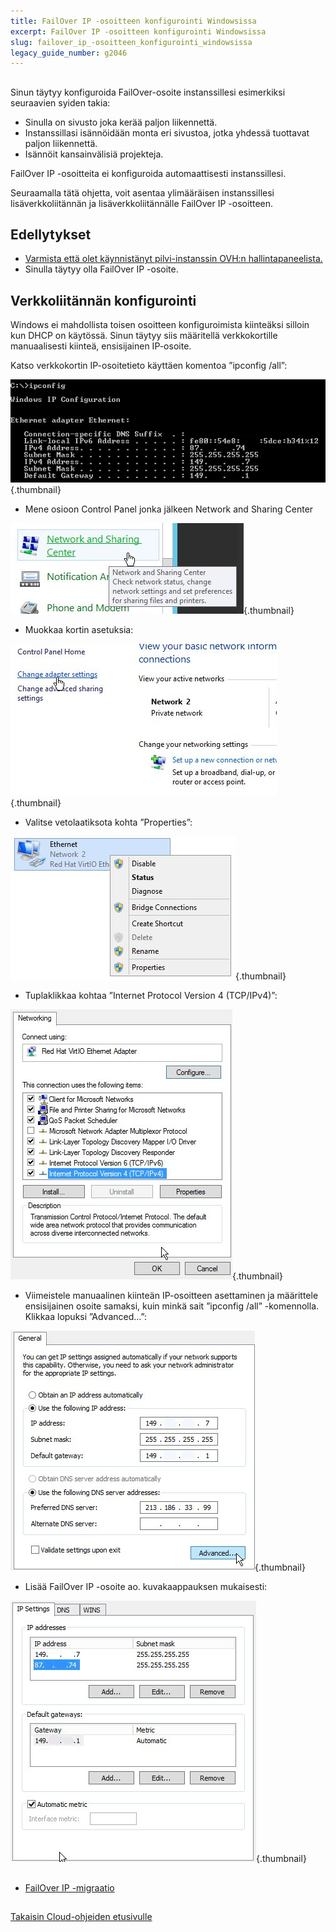 ```yaml
---
title: FailOver IP -osoitteen konfigurointi Windowsissa
excerpt: FailOver IP -osoitteen konfigurointi Windowsissa
slug: failover_ip_-osoitteen_konfigurointi_windowsissa
legacy_guide_number: g2046
---
```



## 
Sinun täytyy konfiguroida FailOver-osoite instanssillesi esimerkiksi seuraavien syiden takia:

- Sinulla on sivusto joka kerää paljon liikennettä.
- Instanssillasi isännöidään monta eri sivustoa, jotka yhdessä tuottavat paljon liikennettä.
- Isännöit kansainvälisiä projekteja.


FailOver IP -osoitteita ei konfiguroida automaattisesti instanssillesi.

Seuraamalla tätä ohjetta, voit asentaa ylimääräisen instanssillesi lisäverkkoliitännän ja lisäverkkoliitännälle FailOver IP -osoitteen.


## Edellytykset

- [Varmista että olet käynnistänyt pilvi-instanssin OVH:n hallintapaneelista.]({legacy}1775)
- Sinulla täytyy olla FailOver IP -osoite.




## Verkkoliitännän konfigurointi
Windows ei mahdollista toisen osoitteen konfiguroimista kiinteäksi silloin kun DHCP on käytössä. Sinun täytyy siis määritellä verkkokortille manuaalisesti kiinteä, ensisijainen IP-osoite.

Katso verkkokortin IP-osoitetieto käyttäen komentoa ”ipconfig /all”:

![](images/img_3609.jpg){.thumbnail}

- Mene osioon Control Panel jonka jälkeen Network and Sharing Center



![](images/img_3602.jpg){.thumbnail}

- Muokkaa kortin asetuksia:



![](images/img_3603.jpg){.thumbnail}

- Valitse vetolaatiksota kohta ”Properties”:



![](images/img_3604.jpg){.thumbnail}

- Tuplaklikkaa kohtaa ”Internet Protocol Version 4 (TCP/IPv4)”:



![](images/img_3605.jpg){.thumbnail}

- Viimeistele manuaalinen kiinteän IP-osoitteen asettaminen ja määrittele ensisijainen osoite samaksi, kuin minkä sait ”ipconfig /all” -komennolla. Klikkaa lopuksi ”Advanced...”:



![](images/img_3606.jpg){.thumbnail}

- Lisää FailOver IP -osoite ao. kuvakaappauksen mukaisesti:



![](images/img_3607.jpg){.thumbnail}


## 

- [FailOver IP -migraatio]({legacy}1890)




## 
[Takaisin Cloud-ohjeiden etusivulle]({legacy}1785)

